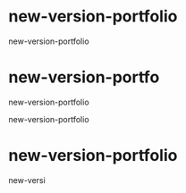 # new-version-portfolio
new-version-portfolio

# new-version-portfo

new-version-portfolio


new-version-portfolio

# new-version-portfolio


new-versi
